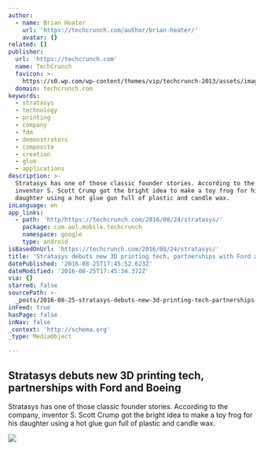 ```yaml
---
author:
  - name: Brian Heater
    url: 'https://techcrunch.com/author/brian-heater/'
    avatar: {}
related: []
publisher:
  url: 'https://techcrunch.com'
  name: TechCrunch
  favicon: >-
    https://s0.wp.com/wp-content/themes/vip/techcrunch-2013/assets/images/favicon.ico
  domain: techcrunch.com
keywords:
  - stratasys
  - technology
  - printing
  - company
  - fdm
  - demonstrators
  - composite
  - creation
  - glue
  - applications
description: >-
  Stratasys has one of those classic founder stories. According to the company,
  inventor S. Scott Crump got the bright idea to make a toy frog for his
  daughter using a hot glue gun full of plastic and candle wax.
inLanguage: en
app_links:
  - path: 'http/https://techcrunch.com/2016/08/24/stratasys/'
    package: com.aol.mobile.techcrunch
    namespace: google
    type: android
isBasedOnUrl: 'https://techcrunch.com/2016/08/24/stratasys/'
title: 'Stratasys debuts new 3D printing tech, partnerships with Ford and Boeing'
datePublished: '2016-08-25T17:45:52.623Z'
dateModified: '2016-08-25T17:45:34.372Z'
via: {}
starred: false
sourcePath: >-
  _posts/2016-08-25-stratasys-debuts-new-3d-printing-tech-partnerships-with-for.md
inFeed: true
hasPage: false
inNav: false
_context: 'http://schema.org'
_type: MediaObject

---
```

<article style=""><h1>Stratasys debuts new 3D printing tech, partnerships with Ford and Boeing</h1><p>Stratasys has one of those classic founder stories. According to the company, inventor S. Scott Crump got the bright idea to make a toy frog for his daughter using a hot glue gun full of plastic and candle wax.</p><img src="https://tctechcrunch2011.files.wordpress.com/2016/08/unnamed-31.jpg?w=1024&amp;h=576" /></article>